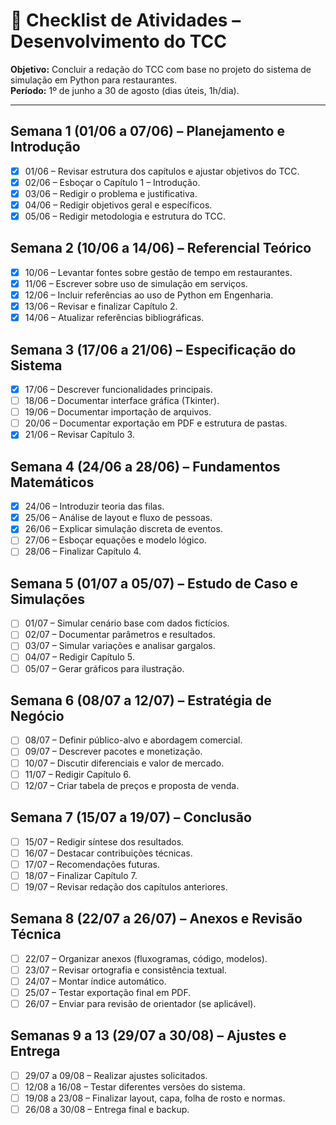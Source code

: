 # 📅 Checklist de Atividades – Desenvolvimento do TCC

**Objetivo:** Concluir a redação do TCC com base no projeto do sistema de simulação em Python para restaurantes.  
**Período:** 1º de junho a 30 de agosto (dias úteis, 1h/dia).

---

## Semana 1 (01/06 a 07/06) – Planejamento e Introdução
- [X] 01/06 – Revisar estrutura dos capítulos e ajustar objetivos do TCC.
- [X] 02/06 – Esboçar o Capítulo 1 – Introdução.
- [X] 03/06 – Redigir o problema e justificativa.
- [X] 04/06 – Redigir objetivos geral e específicos.
- [X] 05/06 – Redigir metodologia e estrutura do TCC.

## Semana 2 (10/06 a 14/06) – Referencial Teórico
- [X] 10/06 – Levantar fontes sobre gestão de tempo em restaurantes.
- [X] 11/06 – Escrever sobre uso de simulação em serviços.
- [X] 12/06 – Incluir referências ao uso de Python em Engenharia.
- [X] 13/06 – Revisar e finalizar Capítulo 2.
- [X] 14/06 – Atualizar referências bibliográficas.

## Semana 3 (17/06 a 21/06) – Especificação do Sistema
- [X] 17/06 – Descrever funcionalidades principais.
- [ ] 18/06 – Documentar interface gráfica (Tkinter).
- [ ] 19/06 – Documentar importação de arquivos.
- [ ] 20/06 – Documentar exportação em PDF e estrutura de pastas.
- [X] 21/06 – Revisar Capítulo 3.

## Semana 4 (24/06 a 28/06) – Fundamentos Matemáticos
- [X] 24/06 – Introduzir teoria das filas.
- [X] 25/06 – Análise de layout e fluxo de pessoas.
- [X] 26/06 – Explicar simulação discreta de eventos.
- [ ] 27/06 – Esboçar equações e modelo lógico.
- [ ] 28/06 – Finalizar Capítulo 4.

## Semana 5 (01/07 a 05/07) – Estudo de Caso e Simulações
- [ ] 01/07 – Simular cenário base com dados fictícios.
- [ ] 02/07 – Documentar parâmetros e resultados.
- [ ] 03/07 – Simular variações e analisar gargalos.
- [ ] 04/07 – Redigir Capítulo 5.
- [ ] 05/07 – Gerar gráficos para ilustração.

## Semana 6 (08/07 a 12/07) – Estratégia de Negócio
- [ ] 08/07 – Definir público-alvo e abordagem comercial.
- [ ] 09/07 – Descrever pacotes e monetização.
- [ ] 10/07 – Discutir diferenciais e valor de mercado.
- [ ] 11/07 – Redigir Capítulo 6.
- [ ] 12/07 – Criar tabela de preços e proposta de venda.

## Semana 7 (15/07 a 19/07) – Conclusão
- [ ] 15/07 – Redigir síntese dos resultados.
- [ ] 16/07 – Destacar contribuições técnicas.
- [ ] 17/07 – Recomendações futuras.
- [ ] 18/07 – Finalizar Capítulo 7.
- [ ] 19/07 – Revisar redação dos capítulos anteriores.

## Semana 8 (22/07 a 26/07) – Anexos e Revisão Técnica
- [ ] 22/07 – Organizar anexos (fluxogramas, código, modelos).
- [ ] 23/07 – Revisar ortografia e consistência textual.
- [ ] 24/07 – Montar índice automático.
- [ ] 25/07 – Testar exportação final em PDF.
- [ ] 26/07 – Enviar para revisão de orientador (se aplicável).

## Semanas 9 a 13 (29/07 a 30/08) – Ajustes e Entrega
- [ ] 29/07 a 09/08 – Realizar ajustes solicitados.
- [ ] 12/08 a 16/08 – Testar diferentes versões do sistema.
- [ ] 19/08 a 23/08 – Finalizar layout, capa, folha de rosto e normas.
- [ ] 26/08 a 30/08 – Entrega final e backup.